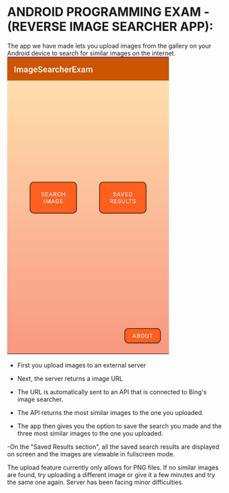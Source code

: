 ANDROID PROGRAMMING EXAM - (REVERSE IMAGE SEARCHER APP):
=======================================================
The app we have made lets you upload images from the gallery on your
Android device to search for similar images on the internet.
<img src="app/src/main/res/drawable-v24/homescreen.png">
- First you upload images to an external server
  
- Next, the server returns a image URL
  
- The URL is automatically sent to an API that is connected to Bing's image searcher. 
  
- The API returns the most similar images to the one you uploaded.
  
- The app then gives you the option to save the search you made and the three most similar images
to the one you uploaded.

-On the "Saved Results section", all the saved search results are displayed on screen and the images
  are viewable in fullscreen mode.

The upload feature currently only allows for PNG files. If no similar images are found,
try uploading a different image or give it a few minutes and try the same one again.
Server has been facing minor difficulties.